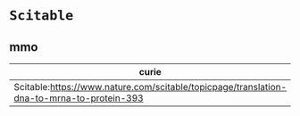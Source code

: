 # `Scitable`
## mmo
| curie                                                                                     |   usages | nodes                                                                                                           |
|-------------------------------------------------------------------------------------------|----------|-----------------------------------------------------------------------------------------------------------------|
| Scitable:https://www.nature.com/scitable/topicpage/translation-dna-to-mrna-to-protein-393 |        1 | [http://purl.obolibrary.org/obo/MMO:0000642](https://bioregistry.io/http://purl.obolibrary.org/obo/MMO:0000642) |
